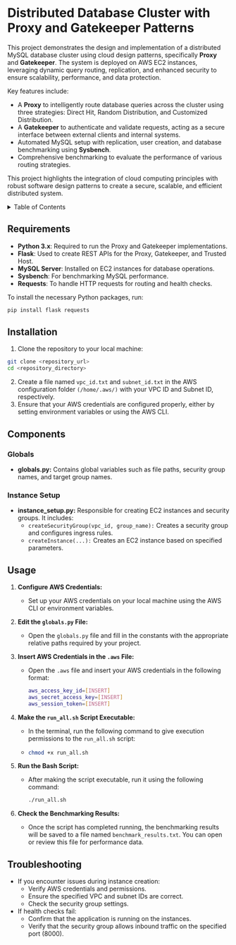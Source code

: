 # Distributed Database Cluster with Proxy and Gatekeeper Patterns

This project demonstrates the design and implementation of a distributed MySQL database cluster using cloud design patterns, specifically **Proxy** and **Gatekeeper**. The system is deployed on AWS EC2 instances, leveraging dynamic query routing, replication, and enhanced security to ensure scalability, performance, and data protection.

Key features include:
- A **Proxy** to intelligently route database queries across the cluster using three strategies: Direct Hit, Random Distribution, and Customized Distribution.
- A **Gatekeeper** to authenticate and validate requests, acting as a secure interface between external clients and internal systems.
- Automated MySQL setup with replication, user creation, and database benchmarking using **Sysbench**.
- Comprehensive benchmarking to evaluate the performance of various routing strategies.

This project highlights the integration of cloud computing principles with robust software design patterns to create a secure, scalable, and efficient distributed system.


<a id="CloudComputingFinalProject"></a>

<!-- TABLE OF CONTENTS -->
<details>
  <summary>Table of Contents</summary>
  <ol>
    <li>
      <a href="#requirements">Requirements</a>
      <a href="#installation">Installation</a>
      <a href="#components">Components</a>
<!--       <ul>
        <li><a href="#mysql-setup">MySQL Setup</a></li>
        <li><a href="#proxy-pattern">Proxy Pattern</a></li>
        <li><a href="#gatekeeper-pattern">Gatekeeper Pattern</a></li>
        <li><a href="#benchmarking">Benchmarking</a></li>
      </ul> -->
    </li>
    <li><a href="#usage">Usage</a></li>
    <li><a href="#troubleshooting">Troubleshooting</a></li>
  </ol>
</details>

## Requirements

- **Python 3.x**: Required to run the Proxy and Gatekeeper implementations.
- **Flask**: Used to create REST APIs for the Proxy, Gatekeeper, and Trusted Host.
- **MySQL Server**: Installed on EC2 instances for database operations.
- **Sysbench**: For benchmarking MySQL performance.
- **Requests**: To handle HTTP requests for routing and health checks.

To install the necessary Python packages, run:
```sh 
pip install flask requests
```
## Installation

1. Clone the repository to your local machine:
```sh 
git clone <repository_url>
cd <repository_directory>
```
2. Create a file named ```vpc_id.txt``` and ```subnet_id.txt``` in the AWS configuration folder ```(/home/.aws/)``` with your VPC ID and Subnet ID, respectively.
3. Ensure that your AWS credentials are configured properly, either by setting environment variables or using the AWS CLI.

## Components

### Globals
- **globals.py:** Contains global variables such as file paths, security group names, and target group names.

### Instance Setup
- **instance_setup.py:** Responsible for creating EC2 instances and security groups. It includes:
    - ```createSecurityGroup(vpc_id, group_name):``` Creates a security group and configures ingress rules.
    - ```createInstance(...):``` Creates an EC2 instance based on specified parameters.
## Usage
1. **Configure AWS Credentials:**
   - Set up your AWS credentials on your local machine using the AWS CLI or environment variables.

2. **Edit the `globals.py` File:**
   - Open the `globals.py` file and fill in the constants with the appropriate relative paths required by your project.

3. **Insert AWS Credentials in the `.aws` File:**
   - Open the `.aws` file and insert your AWS credentials in the following format:
     ```bash
     aws_access_key_id=[INSERT]
     aws_secret_access_key=[INSERT]
     aws_session_token=[INSERT]
     ```

4. **Make the `run_all.sh` Script Executable:**
   - In the terminal, run the following command to give execution permissions to the `run_all.sh` script:
   - 
     ```bash
     chmod +x run_all.sh
     ```

5. **Run the Bash Script:**
   - After making the script executable, run it using the following command:
     ```bash
     ./run_all.sh
     ```

6. **Check the Benchmarking Results:**
   - Once the script has completed running, the benchmarking results will be saved to a file named `benchmark_results.txt`. You can open or review this file for performance data.

## Troubleshooting
- If you encounter issues during instance creation:
  - Verify AWS credentials and permissions.
  - Ensure the specified VPC and subnet IDs are correct.
  - Check the security group settings.
- If health checks fail:
  - Confirm that the application is running on the instances.
  - Verify that the security group allows inbound traffic on the specified port (8000).
